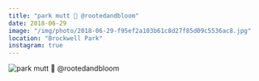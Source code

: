 ```yaml
---
title: "park mutt 📸 @rootedandbloom"
date: 2018-06-29
image: "/img/photo/2018-06-29-f95ef2a103b61c8d27f85d09c5536ac8.jpg"
location: "Brockwell Park"
instagram: true
---
```


![park mutt 📸 @rootedandbloom](/img/photo/2018-06-29-f95ef2a103b61c8d27f85d09c5536ac8.jpg)
